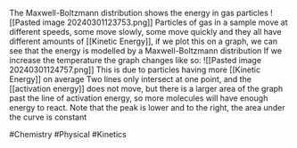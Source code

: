 The Maxwell-Boltzmann distribution shows the energy in gas particles
![[Pasted image 20240301123753.png]]
Particles of gas in a sample move at different speeds, some move slowly, some move quickly and they all have different amounts of [[Kinetic Energy]], if we plot this on a graph, we can see that the energy is modelled by a Maxwell-Boltzmann distribution
If we increase the temperature the graph changes like so:
![[Pasted image 20240301124757.png]]
This is due to particles having more [[Kinetic Energy]] on average
Two lines only intersect at one point, and the [[activation energy]] does not move, but there is a larger area of the graph past the line of activation energy, so more molecules will have enough energy to react. Note that the peak is lower and to the right, the area under the curve is constant

#Chemistry #Physical #Kinetics